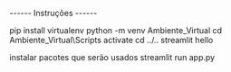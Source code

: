 


------ Instruções ------

pip install virtualenv
python -m venv Ambiente_Virtual
cd Ambiente_Virtual\Scripts
activate
cd ../..
streamlit hello

instalar pacotes que serão usados
streamlit run app.py